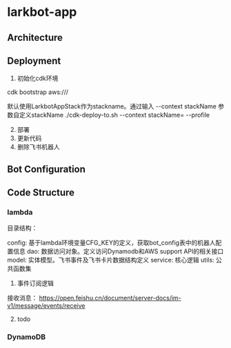# larkbot-app

## Architecture

## Deployment 
1. 初始化cdk环境

cdk bootstrap aws://<accountID>/<region>


默认使用LarkbotAppStack作为stackname。通过输入 --context stackName 参数自定义stackName
./cdk-deploy-to.sh <accountID> <region> --context stackName=<stackname> --profile <profile>

2. 部署
3. 更新代码
4. 删除飞书机器人

## Bot Configuration 

## Code Structure

### lambda 

目录结构：

config: 基于lambda环境变量CFG_KEY的定义，获取bot_config表中的机器人配置信息
dao: 数据访问对象。定义访问Dynamodb和AWS support API的相关接口
model: 实体模型。飞书事件及飞书卡片数据结构定义
service: 核心逻辑
utils: 公共函数集


1. 事件订阅逻辑

接收消息：
https://open.feishu.cn/document/server-docs/im-v1/message/events/receive



2. todo

### DynamoDB